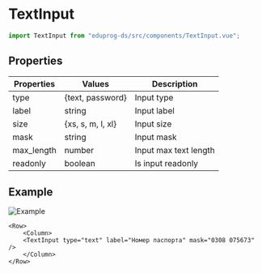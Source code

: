 # TextInput

```js
import TextInput from "eduprog-ds/src/components/TextInput.vue";
```

## Properties

| Properties | Values            | Description           |
| ---------- | ----------------- | --------------------- |
| type       | {text, password}  | Input type            |
| label      | string            | Input label           |
| size       | {xs, s, m, l, xl} | Input size            |
| mask       | string            | Input mask            |
| max_length | number            | Input max text length |
| readonly   | boolean           | Is input readonly     |

## Example

![Example](https://i.imgur.com/Qw2HntY.png)

```vue
<Row>
    <Column>
    <TextInput type="text" label="Номер паспорта" mask="0308 075673" />
    </Column>
</Row>
```
